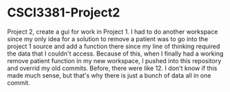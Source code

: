 # CSCI3381-Project2
Project 2, create a gui for work in Project 1.
I had to do another workspace since my only idea for a solution to remove a patient was to go into the project 1 source and add a function there since my line of thinking required the data that I couldn't access.
Because of this, when I finally had a working remove patient function in my new workspace, I pushed into this repository and overrid my old commits. Before, there were like 12.
I don't know if this made much sense, but that's why there is just a bunch of data all in one commit.
